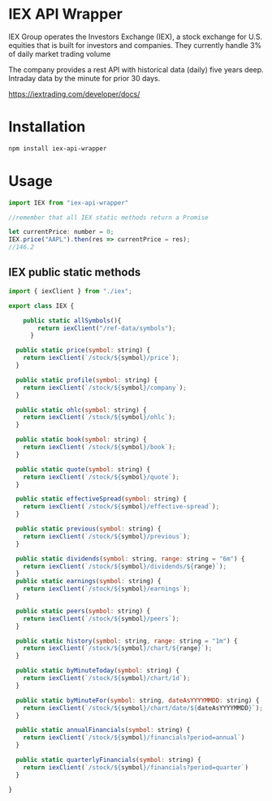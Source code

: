 # IEX API Wrapper

IEX Group operates the Investors Exchange (IEX), a stock exchange for U.S. equities that is built for investors and companies. They currently
handle 3% of daily market trading volume

The company provides a rest API with historical data (daily) five years deep. Intraday data by the minute for prior 30 days.  

https://iextrading.com/developer/docs/ 

# Installation

```sh
npm install iex-api-wrapper
```

# Usage

```javascript
import IEX from "iex-api-wrapper"

//remember that all IEX static methods return a Promise

let currentPrice: number = 0;
IEX.price("AAPL").then(res => currentPrice = res);
//146.2
```
## IEX public static methods

```javascript
import { iexClient } from "./iex";

export class IEX {

    public static allSymbols(){
        return iexClient("/ref-data/symbols");
      }

  public static price(symbol: string) {
    return iexClient(`/stock/${symbol}/price`);
  }

  public static profile(symbol: string) {
    return iexClient(`/stock/${symbol}/company`);
  }

  public static ohlc(symbol: string) {
    return iexClient(`/stock/${symbol}/ohlc`);
  } 

  public static book(symbol: string) {
    return iexClient(`/stock/${symbol}/book`);
  }

  public static quote(symbol: string) {
    return iexClient(`/stock/${symbol}/quote`);
  } 

  public static effectiveSpread(symbol: string) {
    return iexClient(`/stock/${symbol}/effective-spread`);
  } 

  public static previous(symbol: string) {
    return iexClient(`/stock/${symbol}/previous`);
  }

  public static dividends(symbol: string, range: string = "6m") {
    return iexClient(`/stock/${symbol}/dividends/${range}`);   
  }
  public static earnings(symbol: string) {
    return iexClient(`/stock/${symbol}/earnings`);
  }

  public static peers(symbol: string) {
    return iexClient(`/stock/${symbol}/peers`);
  }

  public static history(symbol: string, range: string = "1m") {
    return iexClient(`/stock/${symbol}/chart/${range}`);
  }

  public static byMinuteToday(symbol: string) {
    return iexClient(`/stock/${symbol}/chart/1d`);   
  }

  public static byMinuteFor(symbol: string, dateAsYYYYMMDD: string) {
    return iexClient(`/stock/${symbol}/chart/date/${dateAsYYYYMMDD}`);   
  }

  public static annualFinancials(symbol: string) {
    return iexClient(`/stock/${symbol}/financials?period=annual`)
  }

  public static quarterlyFinancials(symbol: string) {
    return iexClient(`/stock/${symbol}/financials?period=quarter`)
  }

}
```
